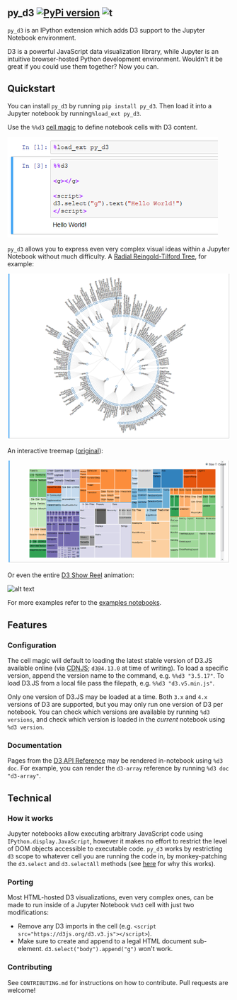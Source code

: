 ## py_d3  [![PyPi version](https://img.shields.io/pypi/v/py_d3.svg)](https://pypi.python.org/pypi/py_d3/) ![t](https://img.shields.io/badge/status-stable-green.svg)

`py_d3` is an IPython extension which adds D3 support to the Jupyter Notebook environment.

D3 is a powerful JavaScript data visualization library, while Jupyter is an intuitive browser-hosted Python 
development environment. Wouldn't it be great if you could use them together? Now you can.
 
## Quickstart

You can install `py_d3` by running `pip install py_d3`. Then load it into a Jupyter notebook by 
running`%load_ext py_d3`.

Use the `%%d3` [cell magic](http://ipython.readthedocs.io/en/stable/config/extensions/index.html#ipython-extensions) 
to define notebook cells with D3 content.

![alt text](./figures/import-py-d3-example.png "Logo Title Text 1")

`py_d3` allows you to express even very complex visual ideas within a Jupyter Notebook without much difficulty.
A [Radial Reingold-Tilford Tree](http://bl.ocks.org/mbostock/4063550), for example:

![alt text](./figures/radial-tree-example.png "Logo Title Text 1")

An interactive treemap ([original](http://bl.ocks.org/mbostock/4063582)):

![alt text](./figures/tree-diagram-example.gif "Logo Title Text 1")

Or even the entire [D3 Show Reel](https://bl.ocks.org/mbostock/1256572) animation:

![alt text](./figures/show-reel.gif "Logo Title Text 1")

For more examples refer to the [examples notebooks](https://github.com/ResidentMario/py_d3/tree/master/notebooks).

## Features

### Configuration

The cell magic will default to loading the latest stable version of D3.JS available online (via 
[CDNJS](https://cdnjs.com/about); `d3@4.13.0` at time of writing). To load a specific version, append the version 
name to the command, e.g. `%%d3 "3.5.17"`. To load D3.JS from a local file pass the filepath, e.g. 
`%%d3 "d3.v5.min.js"`.

Only one version of D3.JS may be loaded at a time. Both `3.x` and `4.x` versions of D3 are supported, but you may 
only run one version of D3 per notebook. You can check which versions are available by running `%d3 versions`, and check which version 
is loaded in the *current* notebook using `%d3 version`. 

### Documentation

Pages from the [D3 API Reference](https://github.com/d3/d3/blob/master/API.md) may be rendered in-notebook using 
`%d3 doc`. For example, you can render the `d3-array` reference by running `%d3 doc "d3-array"`.


## Technical

### How it works

Jupyter notebooks allow executing arbitrary JavaScript code using `IPython.display.JavaScript`, however it makes no 
effort to restrict the level of DOM objects accessible to executable code. `py_d3` works by restricting `d3` scope to
whatever cell you are running the code in, by monkey-patching the `d3.select` and `d3.selectAll` methods (see 
[here](https://github.com/d3/d3/issues/2947) for why this works).

### Porting

Most HTML-hosted D3 visualizations, even very complex ones, can be made to run inside of a Jupyter Notebook `%%d3` cell with just two modifications:

* Remove any D3 imports in the cell (e.g. `<script src="https://d3js.org/d3.v3.js"></script>`).
* Make sure to create and append to a legal HTML document sub-element. `d3.select("body").append("g")` won't work.

### Contributing

See `CONTRIBUTING.md` for instructions on how to contribute. Pull requests are welcome!